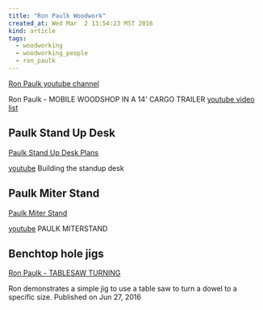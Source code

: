 ```yaml
---
title: "Ron Paulk Woodwork"
created_at: Wed Mar  2 13:54:23 MST 2016
kind: article
tags:
  - woodworking
  - woodworking_people
  - ron_paulk
---
```


<a href="https://www.youtube.com/user/crpaulk" target="_blank">Ron Paulk youtube channel</a>

Ron Paulk - MOBILE WOODSHOP IN A 14' CARGO TRAILER <a href="https://www.youtube.com/playlist?list=PLB1ATCukiUGRWcPQFFI0CBXaoniyBXRMz" target="_blank">youtube video list</a>

## Paulk Stand Up Desk

<a href="http://stores.modularmarket.com/paulk_homes/paulk-stand-up-desk-p9.php" target="_blank">Paulk Stand Up Desk Plans</a>

<a href="https://www.youtube.com/watch?v=Lbq242jiJSY&list=PLB1ATCukiUGQdxsE3iLiV-57XNpJ0OJIe" target="_blank">youtube</a>
Building the standup desk

## Paulk Miter Stand

<a href="http://stores.modularmarket.com/paulk_homes/paulk-miter-stand-p2.php" target="_blank">Paulk Miter Stand</a>

<a href="https://www.youtube.com/watch?v=wGZPubkww-E" target="_blank">youtube</a>
PAULK MITERSTAND 

## Benchtop hole jigs

<a href="https://www.youtube.com/watch?v=XTMx6kufGFc" target="_blank">Ron Paulk - TABLESAW TURNING</a>

Ron demonstrates a simple jig to use a table saw to turn a dowel to a specific size.
Published on Jun 27, 2016

<!--
html boilerplate
<a href="" target="_blank"></a>
<img src="" width="400px">
-->

